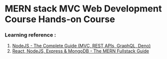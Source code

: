 # MERN stack MVC Web Development Course Hands-on Course

### Learning reference : 
1. [NodeJS - The Complete Guide (MVC, REST APIs, GraphQL, Deno)](https://www.udemy.com/course/nodejs-the-complete-guide/)
2. [React, NodeJS, Express & MongoDB - The MERN Fullstack Guide](https://www.udemy.com/course/react-nodejs-express-mongodb-the-mern-fullstack-guide/)
